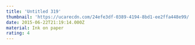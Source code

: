 ```yaml
---
title: 'Untitled 319'
thumbnail: 'https://ucarecdn.com/24efe3df-0389-4194-8bd1-ee2ffa448e99/'
date: 2015-06-22T21:19:14.000Z
material: Ink on paper
rating: 4
---
```

